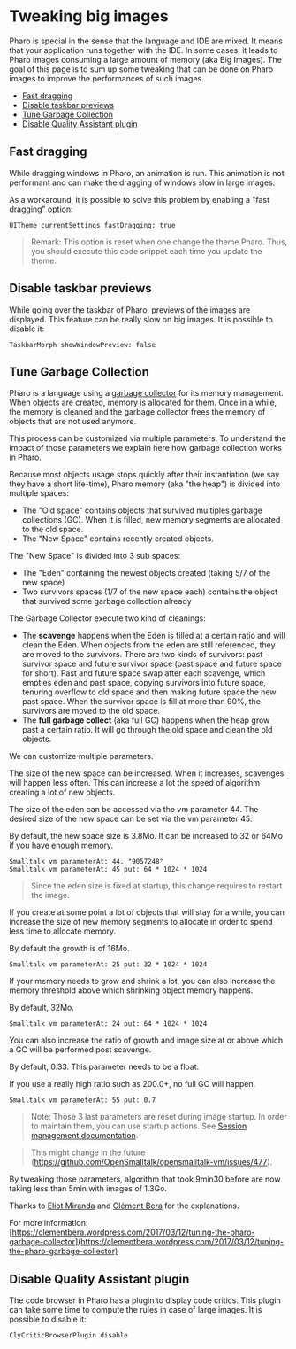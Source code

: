# Tweaking big images

Pharo is special in the sense that the language and IDE are mixed. It means that your application runs together with the IDE.
In some cases, it leads to Pharo images consuming a large amount of memory (aka Big Images). 
The goal of this page is to sum up some tweaking that can be done on Pharo images to improve the performances of such images. 

* [Fast dragging](#fast-dragging)
* [Disable taskbar previews](#disable-taskbar-previews)
* [Tune Garbage Collection](#tune-garbage-collection)
* [Disable Quality Assistant plugin](#disable-quality-assistant-plugin)

## Fast dragging

While dragging windows in Pharo, an animation is run. This animation is not performant and can make the dragging of windows slow in large images.

As a workaround, it is possible to solve this problem by enabling a "fast dragging" option:

```Smalltalk
UITheme currentSettings fastDragging: true
```

> Remark: This option is reset when one change the theme Pharo. Thus, you should execute this code snippet each time you update the theme.

## Disable taskbar previews

While going over the taskbar of Pharo, previews of the images are displayed. This feature can be really slow on big images. 
It is possible to disable it:

```Smalltalk
TaskbarMorph showWindowPreview: false
```

## Tune Garbage Collection 

Pharo is a language using a [garbage collector](https://en.wikipedia.org/wiki/Garbage_collection_(computer_science)) for its memory management. 
When objects are created, memory is allocated for them. Once in a while, the memory is cleaned and the garbage collector frees the memory of objects that are not used anymore.

This process can be customized via multiple parameters. To understand the impact of those parameters we explain here how garbage collection works in Pharo.

Because most objects usage stops quickly after their instantiation (we say they have a short life-time), Pharo memory (aka "the heap") is divided into multiple spaces:
- The "Old space" contains objects that survived multiples garbage collections (GC). When it is filled, new memory segments are allocated to the old space.
- The "New Space" contains recently created objects. 

The "New Space" is divided into 3 sub spaces:
- The "Eden" containing the newest objects created (taking 5/7 of the new space)
- Two survivors spaces (1/7 of the new space each) contains the object that survived some garbage collection already

The Garbage Collector execute two kind of cleanings:
- The **scavenge** happens when the Eden is filled at a certain ratio and will clean the Eden. When objects from the eden are still referenced, they are moved to the survivors. There are two kinds of survivors: past survivor space and future survivor space (past space and future space for short). Past and future space swap after each scavenge, which empties eden and past space, copying survivors into future space, tenuring overflow to old space and then making future space the new past space. When the survivor space is fill at more than 90%, the survivors are moved to the old space.
- The **full garbage collect** (aka full GC) happens when the heap grow past a certain ratio. It will go through the old space and clean the old objects.

We can customize multiple parameters.

The size of the new space can be increased. When it increases, scavenges will happen less often.
This can increase a lot the speed of algorithm creating a lot of new objects. 

The size of the eden can be accessed via the vm parameter 44. The desired size of the new space can be set via the vm parameter 45. 

By default, the new space size is 3.8Mo. It can be increased to 32 or 64Mo if you have enough memory.

```Smalltalk
Smalltalk vm parameterAt: 44. "9057248"
Smalltalk vm parameterAt: 45 put: 64 * 1024 * 1024
```

> Since the eden size is fixed at startup, this change requires to restart the image.

If you create at some point a lot of objects that will stay for a while, you can increase the size of new memory segments to allocate in order to spend less time to allocate memory. 

By default the growth is of 16Mo.

```Smalltalk
Smalltalk vm parameterAt: 25 put: 32 * 1024 * 1024
```

If your memory needs to grow and shrink a lot, you can also increase the memory threshold above which shrinking object memory happens. 

By default, 32Mo.

```Smalltalk
Smalltalk vm parameterAt: 24 put: 64 * 1024 * 1024
```

You can also increase the ratio of growth and image size at or above which a GC will be performed	post scavenge.

By default, 0.33. This parameter needs to be a float. 

If you use a really high ratio such as 200.0+, no full GC will happen.

```Smalltalk
Smalltalk vm parameterAt: 55 put: 0.7
```

> Note: Those 3 last parameters are reset during image startup. 
> In order to maintain them, you can use startup actions. See [Session management documentation](SessionsManagement.md).

> This might change in the future (https://github.com/OpenSmalltalk/opensmalltalk-vm/issues/477).

By tweaking those parameters, algorithm that took 9min30 before are now taking less than 5min with images of 1.3Go.

Thanks to [Eliot Miranda](http://www.mirandabanda.org/cogblog/microbio/) and [Clément Bera](https://clementbera.wordpress.com/) for the explanations.

For more information: [https://clementbera.wordpress.com/2017/03/12/tuning-the-pharo-garbage-collector](https://clementbera.wordpress.com/2017/03/12/tuning-the-pharo-garbage-collector)

## Disable Quality Assistant plugin

The code browser in Pharo has a plugin to display code critics. This plugin can take some time to compute the rules in case of large images. It is possible to disable it:

```Smalltalk
ClyCriticBrowserPlugin disable
```




